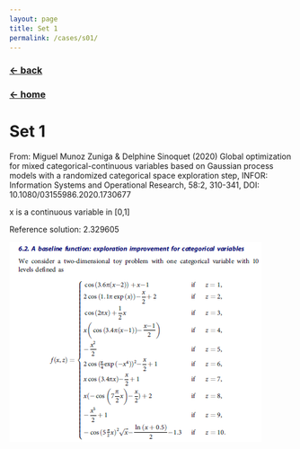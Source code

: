 ```yaml
---
layout: page
title: Set 1
permalink: /cases/s01/
---
```

### [← back](/cases/)
### [← home](/index/)

# Set 1
From: Miguel Munoz Zuniga & Delphine Sinoquet (2020) Global optimization for mixed categorical-continuous variables based on Gaussian process models with a randomized categorical space exploration step, INFOR: Information Systems and Operational Research, 58:2, 310-341, DOI: 10.1080/03155986.2020.1730677

x is a continuous variable in [0,1]

Reference solution: 2.329605

<img align="left" src="https://raw.githubusercontent.com/mixed-optimization-benchmark/mixed-optimization-benchmark.github.io/master/Cas%20test/Set_1.PNG" >
